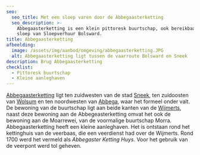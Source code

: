 ```yaml
---
seo:
  seo_title: Met een sloep varen door de Abbegaasterketting
  seo_description: >-
    Abbegaasterketting is een klein pittoresk buurtschap, ook bereikbaar met een
    sloep van Sloepverhuur Bolsward.
title: Abbegaasterketting
afbeelding:
  image: /assets/img/aanbod/omgeving/abbegaasterketting.JPG
  alt: Abbegaasterketting ligt tussen de vaarroute Bolsward en Sneek
description: Brug Abbegaasterketting
checklist:
  - Pittoresk buurtschap
  - Kleine aanleghaven
---
```


<a target="_blank" rel="noopener" href="https://nl.wikipedia.org/wiki/Abbegaasterketting">Abbegaasterketting</a>&nbsp;ligt ten zuidwesten van de stad&nbsp;<a target="_blank" rel="noopener" href="https://nl.wikipedia.org/wiki/Sneek_(stad)">Sneek</a>, ten zuidoosten van&nbsp;<a target="_blank" rel="noopener" href="https://nl.wikipedia.org/wiki/Wolsum">Wolsum</a>&nbsp;en ten noordwesten van&nbsp;<a target="_blank" rel="noopener" href="https://nl.wikipedia.org/wiki/Abbega">Abbega</a>, waar het formeel onder valt. De bewoning van de buurtschap ligt aan beide kanten van de&nbsp;<a target="_blank" rel="noopener" href="https://nl.wikipedia.org/wiki/Wijmerts">Wijmerts</a>, naast deze bewoning aan de Abbegeasterketting omvat het ook de bewoning aan de Moarrewei, van de voormalige buurtschap Morra. Abbegaasterketting heeft een kleine aanleghaven. Het is ontstaan rond het kettinghuis van de veerbaas, die een veerdienst had over de Wijmerts. Rond 1700 werd het vermeld als&nbsp;*Abbegaster Ketting Huys*. Voor het gebruik van de veerpont werd tol geheven.
